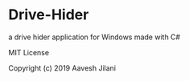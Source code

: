 # Drive-Hider
a drive hider application for Windows made with C#


  MIT License
  
  Copyright (c) 2019 Aavesh Jilani
